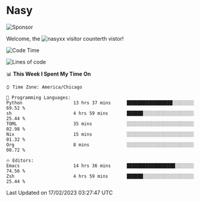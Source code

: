 # Nasy

<!--
<p align="center">
<img height="200" src="https://github-readme-stats.vercel.app/api?username=nasyxx&count_private=true&show_icons=true&theme=dracula&include_all_commits=true"/>
<img height="200" src="https://github-readme-stats.vercel.app/api/top-langs/?username=nasyxx&theme=dracula&hide=html,jupyter+notebook&count_private=true&show_icons=true"/>
</p>

  
----------------
-->

![Sponsor](https://img.shields.io/static/v1.svg?label=Sponsor&message=%E2%9D%A4&logo=GitHub&style=flat&color=pink)
 
Welcome, the ![nasyxx visitor counter](https://count.getloli.com/get/@nasyxx?theme=rule34)th vistor!
 
<!--START_SECTION:waka-->
![Code Time](http://img.shields.io/badge/Code%20Time-3%2C164%20hrs%2042%20mins-blue)

![Lines of code](https://img.shields.io/badge/From%20Hello%20World%20I%27ve%20Written-6%20Million%20lines%20of%20code-blue)

📊 **This Week I Spent My Time On** 

```text
⌚︎ Time Zone: America/Chicago

💬 Programming Languages: 
Python                   13 hrs 37 mins      █████████████████░░░░░░░░   69.52 % 
sh                       4 hrs 59 mins       ██████░░░░░░░░░░░░░░░░░░░   25.44 % 
TOML                     35 mins             ░░░░░░░░░░░░░░░░░░░░░░░░░   02.98 % 
Nix                      15 mins             ░░░░░░░░░░░░░░░░░░░░░░░░░   01.32 % 
Org                      8 mins              ░░░░░░░░░░░░░░░░░░░░░░░░░   00.72 % 

🔥 Editors: 
Emacs                    14 hrs 36 mins      ██████████████████░░░░░░░   74.56 % 
Zsh                      4 hrs 59 mins       ██████░░░░░░░░░░░░░░░░░░░   25.44 % 

```


 Last Updated on 17/02/2023 03:27:47 UTC
<!--END_SECTION:waka-->

<!-- ![visitors](https://visitor-badge.laobi.icu/badge?page_id=nasyxx.nasyxx) -->
